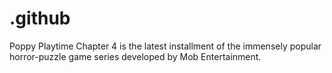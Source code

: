# .github
Poppy Playtime Chapter 4 is the latest installment of the immensely popular horror-puzzle game series developed by Mob Entertainment.

